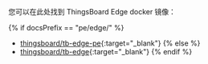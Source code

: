 您可以在此处找到 ThingsBoard Edge docker 镜像：

{% if docsPrefix == "pe/edge/" %}
* [thingsboard/tb-edge-pe](https://hub.docker.com/r/thingsboard/tb-edge-pe){:target="_blank"}
{% else %}
* [thingsboard/tb-edge](https://hub.docker.com/r/thingsboard/tb-edge){:target="_blank"}
{% endif %}